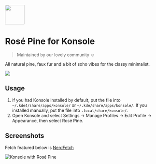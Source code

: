 <img src="https://github.com/rose-pine/rose-pine-theme/blob/master/assets/icon.png" width="64" />

# Rosé Pine for Konsole

> Maintained by our lovely community ☺️

All natural pine, faux fur and a bit of soho vibes for the classy minimalist.

[![](https://img.shields.io/badge/Rosé%20Pine%20Theme-191724)](https://github.com/rose-pine/rose-pine-theme)

## Usage

1. If you had Konsole installed by default, put the file into `~/.kde4/share/apps/konsole/` or `~/.kde/share/apps/konsole/`.
If you installed manually, put the file into `.local/share/konsole/`.
2. Open Konsole and select Settings -> Manage Profiles -> Edit Profile -> Appearance, then select Rosé Pine.

## Screenshots

Fetch featured below is [NerdFetch](https://github.com/thatonecalculator/nerdfetch)

![Konsole with Rosé Pine](https://i.imgur.com/eoqk1Hn.png)
